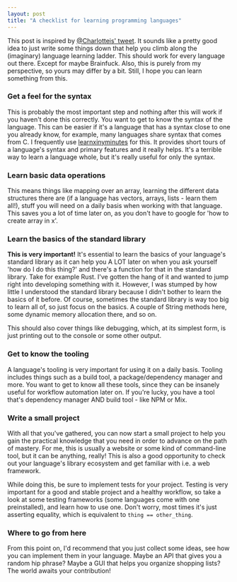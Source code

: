 ```yaml
---
layout: post
title: "A checklist for learning programming languages"
---
```


This post is inspired by [@Charlotteis' tweet](https://twitter.com/Charlotteis/status/724172097115815936).
It sounds like a pretty good idea to just write some things down that help
you climb along the (imaginary) language learning ladder. This should work for
every language out there. Except for maybe Brainfuck. Also, this is purely from
my perspective, so yours may differ by a bit. Still, I hope you can learn
something from this.

<h3>Get a feel for the syntax</h3>

This is probably the most important step and nothing after this will work if
you haven't done this correctly. You want to get to know the syntax of the
language. This can be easier if it's a language that has a syntax close to one
you already know, for example, many languages share syntax that comes from C.
I frequently use [learnxinyminutes](http://learnxinyminutes.com) for this. It
provides short tours of a language's syntax and primary features and it really
helps. It's a terrible way to learn a language whole, but it's really useful for
only the syntax.

<h3>Learn basic data operations</h3>

This means things like mapping over an array, learning the different data
structures there are (if a language has vectors, arrays, lists - learn them all!),
stuff you will need on a daily basis when working with that language. This saves
you a lot of time later on, as you don't have to google for 'how to create
array in x'.

<h3>Learn the basics of the standard library</h3>

__This is very important!__ It's essential to learn the basics of your language's
standard library as it can help you A LOT later on when you ask yourself
'how do I do this thing?' and there's a function for that in the standard library.
Take for example Rust. I've gotten the hang of it and wanted to jump right into
developing something with it. However, I was stumped by how little I understood
the standard library because I didn't bother to learn the basics of it before.
Of course, sometimes the standard library is way too big to learn all of, so just
focus on the basics. A couple of String methods here, some dynamic memory
allocation there, and so on.

This should also cover things like debugging, which, at its simplest form, is
just printing out to the console or some other output.

<h3>Get to know the tooling</h3>

A language's tooling is very important for using it on a daily basis. Tooling
includes things such as a build tool, a package/dependency manager and more.
You want to get to know all these tools, since they can be insanely useful for
workflow automation later on. If you're lucky, you have a tool that's
dependency manager AND build tool - like NPM or Mix.

<h3>Write a small project</h3>

With all that you've gathered, you can now start a small project to help you
gain the practical knowledge that you need in order to advance on the path of
mastery. For me, this is usually a website or some kind of command-line tool,
but it can be anything, really! This is also a good opportunity to check out
your language's library ecosystem and get familiar with i.e. a web framework.

While doing this, be sure to implement tests for your project. Testing is very
important for a good and stable project and a healthy workflow, so take a look
at some testing frameworks (some languages come with one preinstalled), and
learn how to use one. Don't worry, most times it's just asserting equality,
which is equivalent to `thing == other_thing`.

<h3>Where to go from here</h3> 

From this point on, I'd recommend that you just collect some ideas, see how you
can implement them in your language. Maybe an API that gives you a random hip
phrase? Maybe a GUI that helps you organize shopping lists? The world awaits
your contribution!
